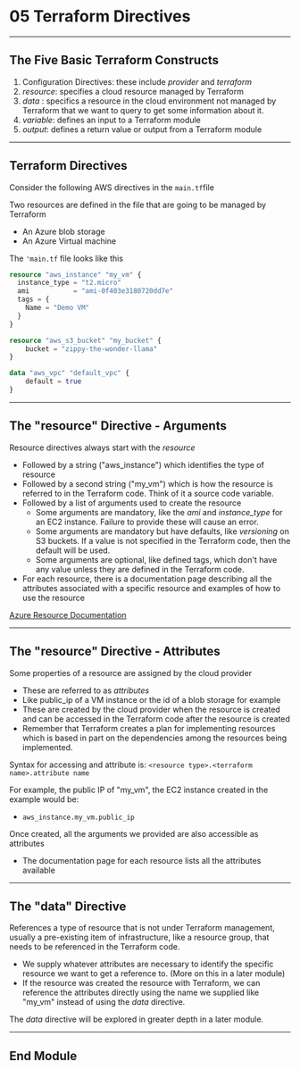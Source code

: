 # 05 Terraform Directives

---

## The Five Basic Terraform Constructs

1. Configuration Directives: these include _provider_ and _terraform_
2. _resource_: specifies a cloud resource managed by Terraform
3. _data_ : specifics a resource in the cloud environment not managed by Terraform that we want to query to get some information about it.
4. _variable_: defines an input to a Terraform module
5. _output_: defines a return value or output from a Terraform module

--- 

## Terraform Directives

Consider the following AWS directives in the `main.tf`file

Two resources are defined in the file that are going to be managed by Terraform
- An Azure blob storage
- An Azure Virtual machine


The `'main.tf` file looks like this

```terraform
resource "aws_instance" "my_vm" {
  instance_type = "t2.micro"
  ami           = "ami-0f403e3180720dd7e"
  tags = {
    Name = "Demo VM"
  }
}

resource "aws_s3_bucket" "my_bucket" {
    bucket = "zippy-the-wonder-llama"
}

data "aws_vpc" "default_vpc" {
    default = true
}
```

---


## The "resource" Directive - Arguments

Resource directives always start with the _resource_
- Followed by a string ("aws_instance") which identifies the type of resource
- Followed by a second string ("my_vm") which is how the resource is referred to in the Terraform code. Think of it a source code variable.
- Followed by a list of arguments used to create the resource
    - Some arguments are mandatory, like the _ami_ and _instance_type_ for an EC2 instance. Failure to provide these will cause an error.
    - Some arguments are mandatory but have defaults, like _versioning_ on S3 buckets. If a value is not specified in the Terraform code, then the default will be used.
    - Some arguments are optional, like defined tags, which don't have any value unless they are defined in the Terraform code.
- For each resource, there is a documentation page describing all the attributes associated with a specific resource and examples of how to use the resource

[Azure Resource Documentation](https://registry.terraform.io/providers/hashicorp/azurerm/latest/docs)



---

## The "resource" Directive - Attributes

Some properties of a resource are assigned by the cloud provider
- These are referred to as _attributes_
- Like public_ip of a VM instance or the id of a blob storage for example
- These are created by the cloud provider when the resource is created and can be accessed in the Terraform code after the resource is created
- Remember that Terraform creates a plan for implementing resources which is based in part on the dependencies among the resources being implemented.

Syntax for accessing and attribute is: `<resource type>.<terraform name>.attribute name`

For example, the public IP of "my_vm", the EC2 instance created in the example would be:
- `aws_instance.my_vm.public_ip`

Once created, all the arguments we provided are also accessible as attributes
- The documentation page for each resource lists all the attributes available


---

## The "data" Directive

References a type of resource that is not under Terraform management, usually a pre-existing item of infrastructure, like a resource group, that needs to be referenced in the Terraform code.
- We supply whatever attributes are necessary to identify the specific resource we want to get a reference to. (More on this in a later module)
- If the resource was created the resource with Terraform, we can reference the attributes directly using the name we supplied like "my_vm" instead of using the _data_ directive.


The _data_ directive will be explored in greater depth in a later module.

---




## End Module
